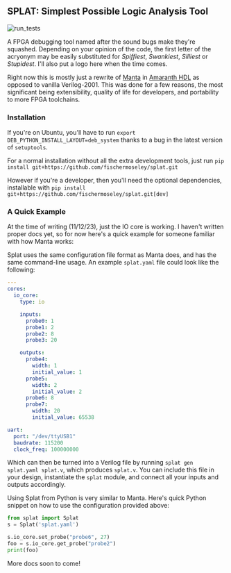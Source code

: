 ## SPLAT: Simplest Possible Logic Analysis Tool

![run_tests](https://github.com/fischermoseley/splat/actions/workflows/run_tests.yaml/badge.svg)

A FPGA debugging tool named after the sound bugs make they're squashed. Depending on your opinion of the code, the first letter of the acryonym may be easily substituted for _Spiffiest_, _Swankiest_, _Silliest_ or _Stupidest_. I'll also put a logo here when the time comes.

Right now this is mostly just a rewrite of [Manta](https://github.com/fischermoseley/manta) in [Amaranth HDL](https://github.com/amaranth-lang/amaranth) as opposed to vanilla Verilog-2001. This was done for a few reasons, the most significant being extensibility, quality of life for developers, and portability to more FPGA toolchains.

### Installation
If you're on Ubuntu, you'll have to run `export DEB_PYTHON_INSTALL_LAYOUT=deb_system` thanks to a bug in the latest version of `setuptools`.

For a normal installation without all the extra development tools, just run `pip install git+https://github.com/fischermoseley/splat.git`

However if you're a developer, then you'll need the optional dependencies, installable with `pip install git+https://github.com/fischermoseley/splat.git[dev]`

### A Quick Example

At the time of writing (11/12/23), just the IO core is working. I haven't written proper docs yet, so for now here's a quick example for someone familiar with how Manta works:

Splat uses the same configuration file format as Manta does, and has the same command-line usage. An example `splat.yaml` file could look like the following:

```yaml
---
cores:
  io_core:
    type: io

    inputs:
      probe0: 1
      probe1: 2
      probe2: 8
      probe3: 20

    outputs:
      probe4:
        width: 1
        initial_value: 1
      probe5:
        width: 2
        initial_value: 2
      probe6: 8
      probe7:
        width: 20
        initial_value: 65538

uart:
  port: "/dev/ttyUSB1"
  baudrate: 115200
  clock_freq: 100000000
```

Which can then be turned into a Verilog file by running `splat gen splat.yaml splat.v`, which produces `splat.v`. You can include this file in your design, instantiate the `splat` module, and connect all your inputs and outputs accordingly.

Using Splat from Python is very similar to Manta. Here's quick Python snippet on how to use the configuration provided above:

```python
from splat import Splat
s = Splat('splat.yaml')

s.io_core.set_probe("probe6", 27)
foo = s.io_core.get_probe("probe2")
print(foo)
```

More docs soon to come!

